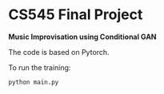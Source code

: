 # CS545 Final Project

**Music Improvisation using Conditional GAN**



The code is based on Pytorch.

To run the training:

```
python main.py
```
